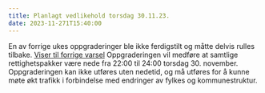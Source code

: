 ```yaml
---
title: Planlagt vedlikehold torsdag 30.11.23.
date: 2023-11-271T15:40:00
---
```

En av forrige ukes oppgraderinger ble ikke ferdigstilt og måtte delvis rulles tilbake. 
[Viser til forrige varsel](https://skatteetaten.github.io/folkeregisteret-api-dokumentasjon/planlagt-vedlikehold-onsdag-22.11.23/)
Oppgraderingen vil medføre at samtlige rettighetspakker være nede fra 22:00 til 24:00 torsdag 30. november. 
Oppgraderingen kan ikke utføres uten nedetid, og må utføres for å kunne møte økt trafikk i forbindelse med endringer av fylkes og kommunestruktur.
